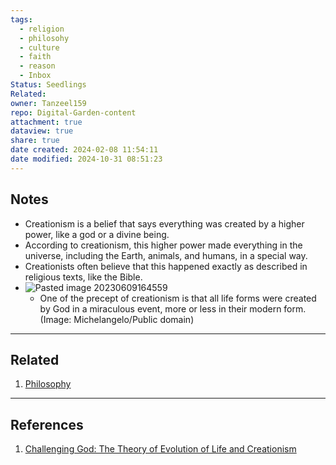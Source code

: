 ```yaml
---
tags:
  - religion
  - philosohy
  - culture
  - faith
  - reason
  - Inbox
Status: Seedlings
Related: 
owner: Tanzeel159
repo: Digital-Garden-content
attachment: true
dataview: true
share: true
date created: 2024-02-08 11:54:11
date modified: 2024-10-31 08:51:23
---
```

## Notes
- Creationism is a belief that says everything was created by a higher power, like a god or a divine being. 
- According to creationism, this higher power made everything in the universe, including the Earth, animals, and humans, in a special way. 
- Creationists often believe that this happened exactly as described in religious texts, like the Bible.
 - ![Pasted image 20230609164559](https://i.imgur.com/xT5XswB.jpg)
	- One of the precept of creationism is that all life forms were created by God in a miraculous event, more or less in their modern form. (Image: Michelangelo/Public domain)

---
## Related

1) [Philosophy](Philosophy.md)

---
## References

1) [Challenging God: The Theory of Evolution of Life and Creationism](https://www.wondriumdaily.com/challenging-god-the-theory-of-evolution-of-life-and-creationism/)

